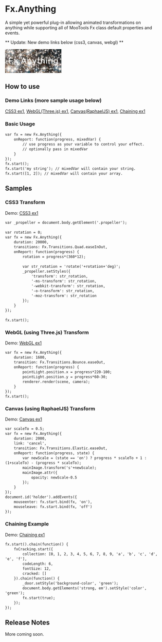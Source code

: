 Fx.Anything
===========

A simple yet powerful plug-in allowing animated transformations on anything while supporting all of MooTools Fx class default properties and events.

** Update: New demo links below (css3, canvas, webgl) **

![Fx.Anything](http://github.com/davidck/Fx.Anything/raw/master/logo.png)

How to use
----------
### Demo Links (more sample usage below)
[CSS3 ex1](http://jsfiddle.net/davidck/ZrPGd/), [WebGL(Three.js) ex1](http://jsfiddle.net/davidck/jUSEU/), [Canvas(RaphaelJS) ex1](http://jsfiddle.net/davidck/rGkwr/), [Chaining ex1](http://jsfiddle.net/davidck/DhPnK/)

### Basic Usage
	var fx = new Fx.Anything({
		onReport: function(progress, mixedVar) {
			// use progress as your variable to control your effect.
			// optionally pass in mixedVar 
		}
	});
	fx.start();
	fx.start('my string'); // mixedVar will contain your string.
	fx.start([1, 2]); // mixedVar will contain your array.

Samples
-------

### CSS3 Transform
Demo: [CSS3 ex1](http://jsfiddle.net/davidck/ZrPGd/)

	var _propeller = document.body.getElement('.propeller');
	
	var rotation = 0;
	var fx = new Fx.Anything({
		duration: 20000,
		transitions: Fx.Transitions.Quad.easeInOut,
		onReport: function(progress) {
			rotation = progress*(360*12);
        
			var str_rotation = 'rotate('+rotation+'deg)';
			_propeller.setStyles({
				'transform': str_rotation,
				'-ms-transform': str_rotation,
				'-webkit-transform': str_rotation,
				'-o-transform': str_rotation,
				'-moz-transform': str_rotation
			});
		}        
	});
	
	fx.start();

### WebGL (using Three.js) Transform	
Demo: [WebGL ex1](http://jsfiddle.net/davidck/jUSEU/)

	var fx = new Fx.Anything({
		duration: 1600,
		transition: Fx.Transitions.Bounce.easeOut,
		onReport: function(progress) {
			pointLight.position.x = progress*220-100;
			pointLight.position.y = progress*60-30;
			renderer.render(scene, camera);
		}        
	});
	fx.start();
	
### Canvas (using RaphaelJS) Transform	
Demo: [Canvas ex1](http://jsfiddle.net/davidck/rGkwr/)

	var scaleTo = 0.5;
	var fx = new Fx.Anything({
		duration: 2000,
		link: 'cancel',
		transition: Fx.Transitions.Elastic.easeOut,
		onReport: function(progress, state) {
			var newScale = (state == 'on') ? progress * scaleTo + 1 : (1+scaleTo) - (progress * scaleTo);
			mainImage.transform('s'+newScale);
			mainImage.attr({
				opacity: newScale-0.5
			});
		}   
	});
	document.id('holder').addEvents({
		mouseenter: fx.start.bind(fx, 'on'),
		mouseleave: fx.start.bind(fx, 'off')
	});
	
### Chaining Example
Demo: [Chaining ex1](http://jsfiddle.net/davidck/DhPnK/)

	fx.start().chain(function() {
		fxCracking.start({
			collection: [0, 1, 2, 3, 4, 5, 6, 7, 8, 9, 'a', 'b', 'c', 'd', 'e', 'f'],
			codeLength: 6,
			fontSize: 12,
			cracked: []
		}).chain(function() {
			_door.setStyle('background-color', 'green');
			document.body.getElements('strong, em').setStyle('color', 'green');
			fx.start(true);
		});
	});

Release Notes
-------------
More coming soon.